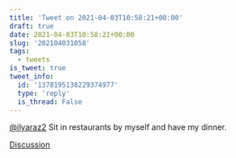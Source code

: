 ```yaml
---
title: 'Tweet on 2021-04-03T10:58:21+00:00'
draft: true
date: 2021-04-03T10:58:21+00:00
slug: '202104031058'
tags:
  - tweets
is_tweet: true
tweet_info:
  id: '1378195138229374977'
  type: 'reply'
  is_thread: False
---
```




[@ilyaraz2](https://x.com/ilyaraz2) Sit in restaurants by myself and have my dinner.

[Discussion](https://x.com/sytelus/status/1378195138229374977)
